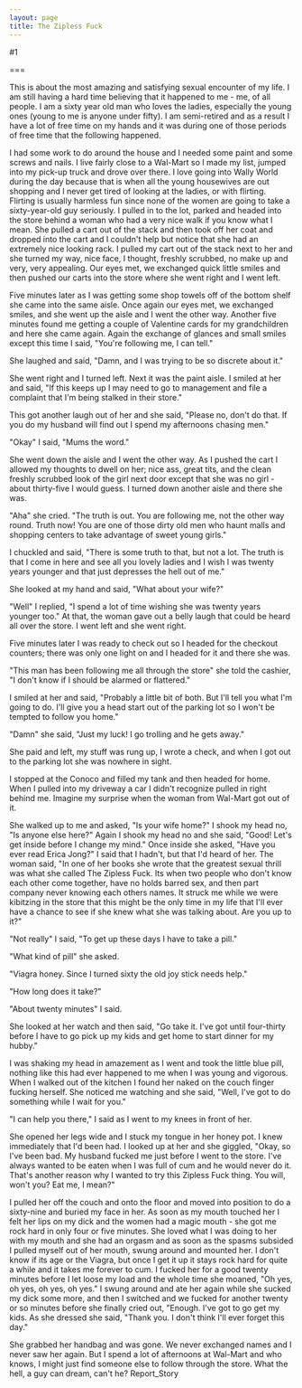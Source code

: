 ```yaml
---
layout: page
title: The Zipless Fuck
---
```

#1 

===

This is about the most amazing and satisfying sexual encounter of my life. I am still having a hard time believing that it happened to me - me, of all people. I am a sixty year old man who loves the ladies, especially the young ones (young to me is anyone under fifty). I am semi-retired and as a result I have a lot of free time on my hands and it was during one of those periods of free time that the following happened. 

I had some work to do around the house and I needed some paint and some screws and nails. I live fairly close to a Wal-Mart so I made my list, jumped into my pick-up truck and drove over there. I love going into Wally World during the day because that is when all the young housewives are out shopping and I never get tired of looking at the ladies, or with flirting. Flirting is usually harmless fun since none of the women are going to take a sixty-year-old guy seriously. I pulled in to the lot, parked and headed into the store behind a woman who had a very nice walk if you know what I mean. She pulled a cart out of the stack and then took off her coat and dropped into the cart and I couldn't help but notice that she had an extremely nice looking rack. I pulled my cart out of the stack next to her and she turned my way, nice face, I thought, freshly scrubbed, no make up and very, very appealing. Our eyes met, we exchanged quick little smiles and then pushed our carts into the store where she went right and I went left. 

Five minutes later as I was getting some shop towels off of the bottom shelf she came into the same aisle. Once again our eyes met, we exchanged smiles, and she went up the aisle and I went the other way. Another five minutes found me getting a couple of Valentine cards for my grandchildren and here she came again. Again the exchange of glances and small smiles except this time I said, "You're following me, I can tell." 

She laughed and said, "Damn, and I was trying to be so discrete about it." 

She went right and I turned left. Next it was the paint aisle. I smiled at her and said, "If this keeps up I may need to go to management and file a complaint that I'm being stalked in their store." 

This got another laugh out of her and she said, "Please no, don't do that. If you do my husband will find out I spend my afternoons chasing men." 

"Okay" I said, "Mums the word." 

She went down the aisle and I went the other way. As I pushed the cart I allowed my thoughts to dwell on her; nice ass, great tits, and the clean freshly scrubbed look of the girl next door except that she was no girl - about thirty-five I would guess. I turned down another aisle and there she was. 

"Aha" she cried. "The truth is out. You are following me, not the other way round. Truth now! You are one of those dirty old men who haunt malls and shopping centers to take advantage of sweet young girls." 

I chuckled and said, "There is some truth to that, but not a lot. The truth is that I come in here and see all you lovely ladies and I wish I was twenty years younger and that just depresses the hell out of me." 

She looked at my hand and said, "What about your wife?" 

"Well" I replied, "I spend a lot of time wishing she was twenty years younger too." At that, the woman gave out a belly laugh that could be heard all over the store. I went left and she went right. 

Five minutes later I was ready to check out so I headed for the checkout counters; there was only one light on and I headed for it and there she was. 

"This man has been following me all through the store" she told the cashier, "I don't know if I should be alarmed or flattered." 

I smiled at her and said, "Probably a little bit of both. But I'll tell you what I'm going to do. I'll give you a head start out of the parking lot so I won't be tempted to follow you home." 

"Damn" she said, "Just my luck! I go trolling and he gets away." 

She paid and left, my stuff was rung up, I wrote a check, and when I got out to the parking lot she was nowhere in sight. 

I stopped at the Conoco and filled my tank and then headed for home. When I pulled into my driveway a car I didn't recognize pulled in right behind me. Imagine my surprise when the woman from Wal-Mart got out of it. 

She walked up to me and asked, "Is your wife home?" I shook my head no, "Is anyone else here?" Again I shook my head no and she said, "Good! Let's get inside before I change my mind." Once inside she asked, "Have you ever read Erica Jong?" I said that I hadn't, but that I'd heard of her. The woman said, "In one of her books she wrote that the greatest sexual thrill was what she called The Zipless Fuck. Its when two people who don't know each other come together, have no holds barred sex, and then part company never knowing each others names. It struck me while we were kibitzing in the store that this might be the only time in my life that I'll ever have a chance to see if she knew what she was talking about. Are you up to it?" 

"Not really" I said, "To get up these days I have to take a pill." 

"What kind of pill" she asked. 

"Viagra honey. Since I turned sixty the old joy stick needs help." 

"How long does it take?" 

"About twenty minutes" I said. 

She looked at her watch and then said, "Go take it. I've got until four-thirty before I have to go pick up my kids and get home to start dinner for my hubby." 

I was shaking my head in amazement as I went and took the little blue pill, nothing like this had ever happened to me when I was young and vigorous. When I walked out of the kitchen I found her naked on the couch finger fucking herself. She noticed me watching and she said, "Well, I've got to do something while I wait for you." 

"I can help you there," I said as I went to my knees in front of her. 

She opened her legs wide and I stuck my tongue in her honey pot. I knew immediately that I'd been had. I looked up at her and she giggled, "Okay, so I've been bad. My husband fucked me just before I went to the store. I've always wanted to be eaten when I was full of cum and he would never do it. That's another reason why I wanted to try this Zipless Fuck thing. You will, won't you? Eat me, I mean?" 

I pulled her off the couch and onto the floor and moved into position to do a sixty-nine and buried my face in her. As soon as my mouth touched her I felt her lips on my dick and the women had a magic mouth - she got me rock hard in only four or five minutes. She loved what I was doing to her with my mouth and she had an orgasm and as soon as the spasms subsided I pulled myself out of her mouth, swung around and mounted her. I don't know if its age or the Viagra, but once I get it up it stays rock hard for quite a while and it takes me forever to cum. I fucked her for a good twenty minutes before I let loose my load and the whole time she moaned, "Oh yes, oh yes, oh yes, oh yes." I swung around and ate her again while she sucked my dick some more, and then I switched and we fucked for another twenty or so minutes before she finally cried out, "Enough. I've got to go get my kids. As she dressed she said, "Thank you. I don't think I'll ever forget this day." 

She grabbed her handbag and was gone. We never exchanged names and I never saw her again. But I spend a lot of afternoons at Wal-Mart and who knows, I might just find someone else to follow through the store. What the hell, a guy can dream, can't he? Report_Story 
